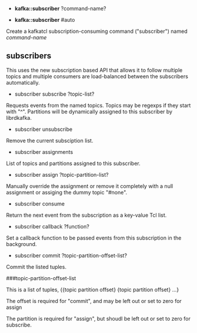 * **kafka::subscriber** ?command-name?

* **kafka::subscriber** #auto

 Create a kafkatcl subscription-consuming command ("subscriber") named *command-name*


## subscribers

 This uses the new subscription based API that allows it to follow multiple topics and multiple consumers are load-balanced between the subscribers automatically.

* subscriber subscribe ?topic-list?

Requests events from the named topics. Topics may be regexps if they start with "^". Partitions will be dynamically assigned to this subscriber by librdkafka.

* subscriber unsubscribe

Remove the current subsciption list.

* subscriber assignments

List of topics and partitions assigned to this subscriber.

* subscriber assign ?topic-partition-list?

Manually override the assignment or remove it completely with a null assignment or assiging the dummy topic "#none".

* subscriber consume

Return the next event from the subscription as a key-value Tcl list.

* subscriber callback ?function?

Set a callback function to be passed events from this subscription in the background.

* subscriber commit ?topic-partition-offset-list?

Commit the listed tuples.

###topic-partition-offset-list

This is a list of tuples, {{topic partition offset} {topic partition offset} ...}

The offset is required for "commit", and may be left out or set to zero for assign

The partition is required for "assign", but shoudl be left out or set to zero for subscribe.

